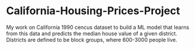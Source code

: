 # California-Housing-Prices-Project
My work on California 1990 cencus dataset to build a ML model that learns from this data and predicts the median house value of a given district. Districts are defined to be block groups, where 600-3000 people live.
